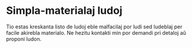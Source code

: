 # Simpla-materialaj ludoj

Tio estas kreskanta listo de ludoj eble malfacilaj por ludi sed ludeblaj per facile akirebla materialo. Ne hezitu kontakti min por demandi pri detaloj aŭ proponi ludon.
